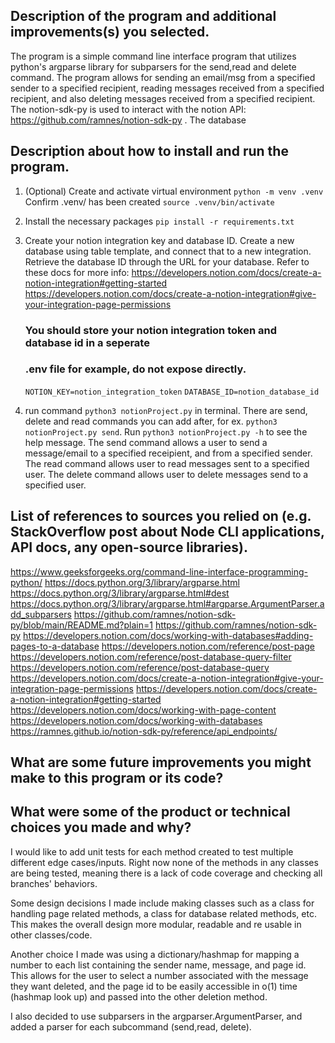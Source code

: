 ## Description of the program and additional improvements(s) you selected.
The program is a simple command line interface program that utilizes python's 
argparse library for subparsers for the send,read and delete command. The program
allows for sending an email/msg from a specified sender to a specified recipient,
reading messages received from a specified recipient, and also deleting messages
received from a specified recipient. The notion-sdk-py is used to interact with 
the notion API: https://github.com/ramnes/notion-sdk-py . The database

## Description about how to install and run the program.
1. (Optional) Create and activate virtual environment
    `python -m venv .venv`
    Confirm .venv/ has been created
    `source .venv/bin/activate`
1. Install the necessary packages
    `pip install -r requirements.txt`
2. Create your notion integration key and database ID. Create a new database using
    table template, and connect that to a new integration. Retrieve the database ID through
    the URL for your database. Refer to these docs for more info: 
    https://developers.notion.com/docs/create-a-notion-integration#getting-started 
    https://developers.notion.com/docs/create-a-notion-integration#give-your-integration-page-permissions 
    
    ### You should store your notion integration token and database id in a seperate
    ### .env file for example, do not expose directly. 

    `NOTION_KEY=notion_integration_token`
    `DATABASE_ID=notion_database_id` 

3. run command `python3 notionProject.py` in terminal. 
    There are send, delete and read commands you can add after, for ex. `python3 notionProject.py send`. 
    Run `python3 notionProject.py -h` to see the help message.
    The send command allows a user to send a message/email to a specified receipient,
    and from a specified sender. The read command allows user to read messages sent
    to a specified user. The delete command allows user to delete messages send to a
    specified user. 

 
## List of references to sources you relied on (e.g. StackOverflow post about Node CLI applications, API docs, any open-source libraries).
https://www.geeksforgeeks.org/command-line-interface-programming-python/
https://docs.python.org/3/library/argparse.html 
https://docs.python.org/3/library/argparse.html#dest 
https://docs.python.org/3/library/argparse.html#argparse.ArgumentParser.add_subparsers 
https://github.com/ramnes/notion-sdk-py/blob/main/README.md?plain=1 
https://github.com/ramnes/notion-sdk-py 
https://developers.notion.com/docs/working-with-databases#adding-pages-to-a-database
https://developers.notion.com/reference/post-page 
https://developers.notion.com/reference/post-database-query-filter
https://developers.notion.com/reference/post-database-query
https://developers.notion.com/docs/create-a-notion-integration#give-your-integration-page-permissions 
https://developers.notion.com/docs/create-a-notion-integration#getting-started
https://developers.notion.com/docs/working-with-page-content 
https://developers.notion.com/docs/working-with-databases 
https://ramnes.github.io/notion-sdk-py/reference/api_endpoints/ 


## What are some future improvements you might make to this program or its code?
## What were some of the product or technical choices you made and why?
I would like to add unit tests for each method created to test multiple different edge cases/inputs.
Right now none of the methods in any classes are being tested, meaning there is 
a lack of code coverage and checking all branches' behaviors. 

Some design decisions I made include making classes such as a class for 
handling page related methods, a class for database related methods, etc. This 
makes the overall design more modular, readable and re usable in other classes/code. 

Another choice I made was using a dictionary/hashmap for mapping 
a number to each list containing the sender name, message, and page id. 
This allows for the user to select a number associated with the message they 
want deleted, and the page id to be easily accessible in o(1) time (hashmap 
look up) and passed into the other deletion method. 

I also decided to use subparsers in the argparser.ArgumentParser, and added a
parser for each subcommand (send,read, delete). 

